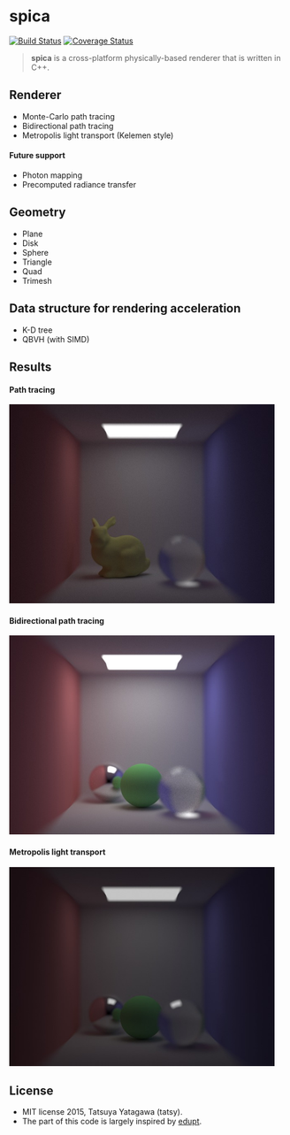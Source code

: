 spica
===

[![Build Status](https://travis-ci.org/tatsy/spica.svg?branch=master)](https://travis-ci.org/tatsy/spica)
[![Coverage Status](https://coveralls.io/repos/tatsy/spica/badge.svg?branch=master)](https://coveralls.io/r/tatsy/spica?branch=master)

> **spica** is a cross-platform physically-based renderer that is written in C++. 

## Renderer

* Monte-Carlo path tracing
* Bidirectional path tracing
* Metropolis light transport (Kelemen style)

#### Future support

* Photon mapping
* Precomputed radiance transfer

## Geometry

* Plane
* Disk
* Sphere
* Triangle
* Quad
* Trimesh

## Data structure for rendering acceleration

* K-D tree
* QBVH (with SIMD)

## Results

#### Path tracing

<img src="./results/simplept.jpg" width="480" />

#### Bidirectional path tracing

<img src="./results/simplebpt.jpg" width="480" />

#### Metropolis light transport

<img src="./results/simplemlt.jpg" width="480" />

## License

* MIT license 2015, Tatsuya Yatagawa (tatsy).
* The part of this code is largely inspired by [edupt](https://github.com/githole/edupt.git).
